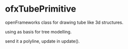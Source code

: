 # ofxTubePrimitive
openFrameworks class for drawing tube like 3d structures.

using as basis for tree modelling.

send it a polyline, update in update().
